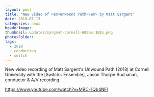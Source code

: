 ```yaml
---
layout: post
title: "New video of <em>Unwound Path</em> by Matt Sargent"
date: 2018-07-13
categories: news
headerImage:
thumbnail: updates/sargent-cornell-600px-1@2x.png
photosFolder:
tags:
  - 2018
  - conducting
  - switch
---
```

New video recording of Matt Sargent's Unwound Path (2018) at Cornell University with the [Switch~ Ensemble], Jason Thorpe Buchanan, conductor & A/V recording.

https://www.youtube.com/watch?v=MBC-1Qb4NFI
